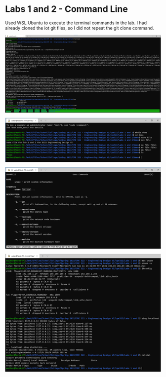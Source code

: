 # Labs 1 and 2 - Command Line

Used WSL Ubuntu to execute the terminal commands in the lab. I had already cloned the iot git files, so I did not repeat the git clone command.

![cmd1](./cmd1.png)

![demo](./file.png)

![uname](./uname.png)

![network](./network.png)
